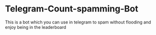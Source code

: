 # Telegram-Count-spamming-Bot
This is a bot which you can use in telegram to spam without flooding and enjoy being in the leaderboard
